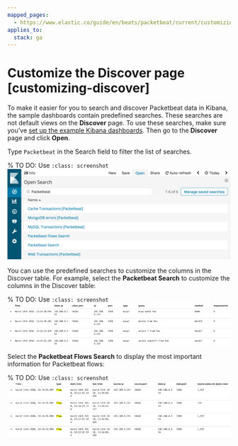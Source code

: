 ```yaml
---
mapped_pages:
  - https://www.elastic.co/guide/en/beats/packetbeat/current/customizing-discover.html
applies_to:
  stack: ga
---
```


# Customize the Discover page [customizing-discover]

To make it easier for you to search and discover Packetbeat data in Kibana, the sample dashboards contain predefined searches. These searches are not default views on the **Discover** page. To use these searches, make sure you’ve [set up the example Kibana dashboards](/reference/packetbeat/load-kibana-dashboards.md). Then go to the **Discover** page and click **Open**.

Type `Packetbeat` in the Search field to filter the list of searches.

% TO DO: Use `:class: screenshot`
![Saved Packetbeat Searches](images/saved-packetbeat-searches.png)

You can use the predefined searches to customize the columns in the Discover table. For example, select the **Packetbeat Search** to customize the columns in the Discover table:

% TO DO: Use `:class: screenshot`
![Packetbeat Search](images/discovery-packetbeat-transactions.png)

Select the **Packetbeat Flows Search** to display the most important information for Packetbeat flows:

% TO DO: Use `:class: screenshot`
![Packetbeat Flows Search](images/discovery-packetbeat-flows.png)

